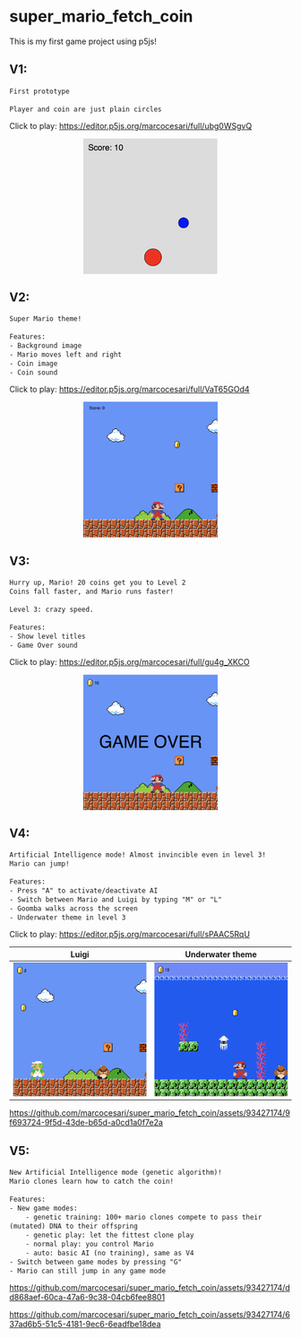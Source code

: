 # super_mario_fetch_coin

This is my first game project using p5js!

## V1:

    First prototype

    Player and coin are just plain circles

Click to play: https://editor.p5js.org/marcocesari/full/ubg0WSgvQ

<center>
<img src="v1/demo_assets/gameplay.png" width="240" align="center"/>
</center>

## V2:

    Super Mario theme!

    Features:
    - Background image
    - Mario moves left and right
    - Coin image
    - Coin sound

Click to play: https://editor.p5js.org/marcocesari/full/VaT65GOd4

<center>
<img src="v2/demo_assets/gameplay.png" width="240" align="center"/>
</center>

## V3:

    Hurry up, Mario! 20 coins get you to Level 2
    Coins fall faster, and Mario runs faster!

    Level 3: crazy speed.

    Features:
    - Show level titles
    - Game Over sound
    
Click to play: https://editor.p5js.org/marcocesari/full/gu4g_XKCO

<center>
<img src="v3/demo_assets/game_over.png" width="240" align="center"/>
</center>

## V4:

    Artificial Intelligence mode! Almost invincible even in level 3!
    Mario can jump!

    Features:
    - Press "A" to activate/deactivate AI
    - Switch between Mario and Luigi by typing "M" or "L"
    - Goomba walks across the screen
    - Underwater theme in level 3
    
Click to play: https://editor.p5js.org/marcocesari/full/sPAAC5RqU

<center>

| Luigi | Underwater theme |
| ----- | ---------------- |
| <img src="v4/demo_assets/luigi.png" width="240"/> | <img src="v4/demo_assets/underwater_theme.png" width="240"/> |

</center>

https://github.com/marcocesari/super_mario_fetch_coin/assets/93427174/9f693724-9f5d-43de-b65d-a0cd1a0f7e2a


## V5:

    New Artificial Intelligence mode (genetic algorithm)! 
    Mario clones learn how to catch the coin!

    Features:
    - New game modes: 
        - genetic training: 100+ mario clones compete to pass their (mutated) DNA to their offspring
        - genetic play: let the fittest clone play
        - normal play: you control Mario
        - auto: basic AI (no training), same as V4
    - Switch between game modes by pressing "G"
    - Mario can still jump in any game mode



https://github.com/marcocesari/super_mario_fetch_coin/assets/93427174/dd868aef-60ca-47a6-9c38-04cb6fee8801


https://github.com/marcocesari/super_mario_fetch_coin/assets/93427174/637ad6b5-51c5-4181-9ec6-6eadfbe18dea


